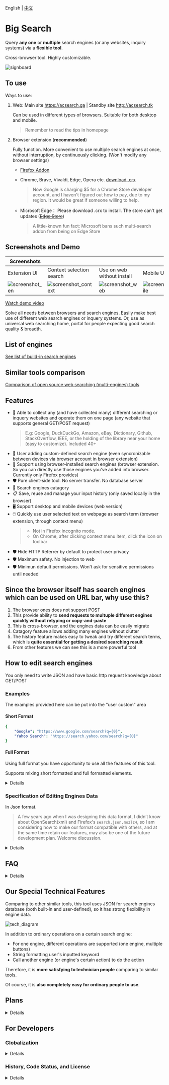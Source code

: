 English | [中文](https://github.com/garywill/bigSearch/blob/master/src/README_zh.md)

# Big Search

Query **any one** or **multiple** search engines (or any websites, inquiry systems) via a **flexible tool**.

Cross-browser tool. Highly customizable.

![signboard](https://gitlab.com/garywill/bigSearch/-/raw/screenshot/signboard.png)

## To use

Ways to use:

1. Web: Main site https://acsearch.ga | Standby site http://acsearch.tk

   Can be used in different types of browsers. Suitable for both desktop and mobile.
   
   > Remember to read the tips in homepage

2. Browser extension (**recommended**)

   Fully function. More convenient to use multiple search engines at once, without interruption, by continuously clicking. (Won't modify any browser settings)
   
   - [Firefox Addon](https://addons.mozilla.org/firefox/addon/big-search/) 
   
   - Chrome, Brave, Vivaldi, Edge, Opera etc. [download .crx](https://gitlab.com/garywill/releaseapps-dl/-/tree/main)
     
     > Now Google is charging $5 for a Chrome Store developer account, and I haven't figured out how to pay, due to my region. It would be great if someone willing to help.
   
   - Microsoft Edge： Please download .crx to install. The store can't get updates (~~[Edge Store](https://microsoftedge.microsoft.com/addons/detail/big-search/pdmlapcmibobkkchijgfeongemmepkbc)~~)
     
     > A little-known fun fact: Microsoft bans such multi-search addon from being on Edge Store

## Screenshots and Demo

| Screenshots                                                                     |                                                                                           |                                                                                   |                                                                                         |
| ------------------------------------------------------------------------------- | ----------------------------------------------------------------------------------------- | --------------------------------------------------------------------------------- | --------------------------------------------------------------------------------------- |
| Extension UI                                                                    | Context selection search                                                                  | Use on web without install                                                        | Mobile UI (web)                                                                         |
| ![screenshot_en](https://gitlab.com/garywill/bigSearch/-/raw/screenshot/en.png) | ![screenshot_context](https://gitlab.com/garywill/bigSearch/-/raw/screenshot/context.png) | ![screenshot_web](https://gitlab.com/garywill/bigSearch/-/raw/screenshot/web.png) | ![screenshot_mobile](https://gitlab.com/garywill/bigSearch/-/raw/screenshot/mobile.png) |

[Watch demo video](https://www.youtube.com/watch?v=hn5BkviAyvQ)

Solve all needs between browsers and search engines. Easily make best use of different web search engines or inquery systems. Or, use as universal web searching home, portal for people expecting good search quality & breadth.

## List of engines

[See list of build-in search engines](https://github.com/garywill/bigSearch/blob/list/list.md#list-of-build-in-search-engines-in-big-search)

## Similar tools comparison

[Comparison of open source web searching (multi-engines) tools](https://github.com/garywill/bigSearch/blob/list/list.md)

## Features

- 🔎 Able to collect any (and have collected many) different searching or inquery websites and operate them on one page (any website that supports general GET/POST request)
  > E.g: Google, DuckDuckGo, Amazon, eBay, Dictionary, Github, StackOverflow, IEEE, or the holding of the library near your home (easy to customize). Included 40+
- 🔎 User adding custom-defined search engine (even syncronizable between devices via browser account in browser extension)
- 🔎 Support using browser-installed search engines (browser extension. So you can directly use those engines you've added into browser. Currently only Firefox provides)
- 🛡️ Pure client-side tool. No server transfer. No database server
- 📁 Search engines catagory
- 📋 Save, reuse and manage your input history (only saved locally in the browser)
- 🖥️ Support desktop and mobile devices (web version)
- 🖱️ Quickly use user selected text on webpage as search term (browser extension, through context menu) 
  > - Not in Firefox incognito mode. 
  > - On Chrome, after clicking context menu item, click the icon on toolbar
- 🛡️ Hide HTTP Referrer by default to protect user privacy
- 🛡️ Maximum safety. No injection to web
- 🛡️ Minimun default permissions. Won't ask for sensitive permissions until needed

## Since the browser itself has search engines which can be used on URL bar, why use this?

1. The browser ones does not support POST
2. This provide ability to **send requests to multuple different engines quickly without retyping or copy-and-paste**
3. This is cross-browser, and the engines data can be easily migrate
4. Catagory feature allows adding many engines without clutter
5. The history feature makes easy to tweak and try different search terms, which is **quite essential for getting a desired searching result**
6. From other features we can see this is a more powerful tool 

## How to edit search engines

You only need to write JSON and have basic http request knowledge about GET/POST

### Examples

The examples provided here can be put into the "user custom" area

#### Short Format

```yaml
{
    "Google": "https://www.google.com/search?q={0}",
    "Yahoo Search": "https://search.yahoo.com/search?q={0}"
}
```

#### Full Format

Using full format you have opportunity to use all the features of this tool.

Supports mixing short formatted and full formatted elements.

<details>

```yaml
{
    "yahoo": {
        "dname": "Yahoo Search",
        "addr": "https://search.yahoo.com",
        "action": "https://search.yahoo.com/search",
        "kw_key": "q"
    },

    "google": {
        "dname": "Google",
        "addr": "https://www.google.com",
        "action": "https://www.google.com/search",
        "kw_key": "q",
        "btns": {
            "search": {
                "label": "Google Search"
            },
            "lucky": {
                "label": "I'm Feeling Lucky",
                "params": [
                    {"key":"btnI", "val": "1"}
                ]
            }
        }
    },

    "label1" : { "lstr": "Computer Software" },
    "flathub": {
        "dname": "Flathub",
        "addr": "https://flathub.org/apps",
        "btns": {
            "search": {
                "label": "Search",
                "full_url": "https://flathub.org/apps/search/{0}"
            }
        }
    },
    
    "label2" : { "lstr": "Mobile App" },
    "itunesapps": {
        "dname": "iTunes Apps (Google)",
        "addr": "https://www.apple.com/itunes/charts/free-apps/",
        "btns": {
            "search_apps": {
                "label": "Search Apps",
                "use_other_engine": {
                    "engine": "google",
                    "btn": "search"
                },
                "kw_format": "{0} site:apple.com/*app"
            }
        }
    }
}
```

</details>

### Specification of Editing Engines Data

In Json format.

> A few years ago when I was designing this data format, I didn’t know about OpenSearch(xml) and Firefox's `search.json.mozlz4`, so I am considering how to make our format compatible with others, and at the same time retain our features, may also be one of the future development plan. Welcome discussion.

<details>

```yaml
// # Some key/value ​​in the button can override the key/value in the engine name
{
    "engine_name": {
        "dname": "Engine display name",
        "addr": "Homepage URL",
        "tip": "Engine tip text", // # optional
        "action": "default action url",
        // # For example, https://search-engine.com/search?q=input_content,
        // # The action is https://search-engine.com/search
        "kw_key": "The key name of the keyword in the query string", // # In above example, it is q
        "allow_referer": false, // # false(default)/true optional
        "method": "get/post", // # The default is get
        "charset": "UTF-8/gb2312/gb18030/big5/iso-xxxx....", // # default UTF-8
        "kw_replace": [[" ", "-"]], // # Optional, characters that need to be replaced in the search term. In this example, replace spaces with '-'
        "kw_format": "formatted string with {0}", // # optional. {0} is like %s

        "btns": { // # If there is no such item, a "search" button is displayed, and clicking the button will do the default action
            "Button name": {
            "label": "Button display text",
            "btn_tip": "Tip text",
            "params":[ // # Optional, the key/value other than the keyword in the query string required for this operation
                {"key": "key", "val": "value"},
                // # For example, https://search-engine.com/search?q=input_content&option=searchall
                // # so {key: "option", val: "searchall"},
            ],
            "full_url": "http://www.example.com/search/{0}", // # optional, the entire url using get method
            "use_other_engine": {"engine": "engine name", "btn": "button name" }, // # optional, use another engine to do an action
            },
        }

    },
    ......
};
```

> We encourage user to submit their customized search engines data to us after they use JSON customing. Search engines data is AGPL licensed FLOSS.

> If you want some search engines to be included by us, add/submit it to `enginesdata.js`, it is the core data of Big Search.

</details>

## FAQ

<details>

**Q: When I use the BigSearch Homepage to search, will the inputted content be collected?**

A: No, we do not collect any user input. The entered content is sent directly to the corresponding search engine you choose. No transfer

**Q: Where is my search history stored?**

A: Only stored in the browser localStorage

**Q：You have web version and browser extension version. So, is the browser extension able to "function offline"?**

A: Yes the browser extension is able to "function offline". Code like JS is in browser extension locally.

</details>

## Our Special Technical Features

Comparing to other similar tools, this tool uses JSON for search engines database (both built-in and user-defined), so it has strong flexibility in engine data.

![tech_diagram](https://gitlab.com/garywill/bigSearch/-/raw/screenshot/tech.png)

In addition to ordinary operations on a certain search engine:

- For one engine, different operations are supported (one engine, multiple buttons)
- String formatting user's inputted keyword
- Call another engine (or engine's certain action) to do the action

Therefore, it is **more satisfying to technician people** comparing to similar tools. 

Of course, it is **also completely easy for ordinary people to use**. 

## Plans

<details>

- Add non-search navigation feature
- Be compatible with OpenSearch
- Figure out Ajax based searching (browser extension)
- Be able to be used by CLI in terminal

</details>

## For Developers

### Globalization

<details>

Because there are currently only 2 languages, no framework used yet, only a simple function to implement multi-language. 

For strings that you want it to be multi-language (it's okay to leave it English only, also), use JS function `i18n()`, whose input parameters can be:

- An array of strings (for only Chinese and English 2 languages). `[0]` is Chinese, `[1]` is English
- An Object like `{zh: "This is Chinese, en: "This is English", fr: "This is French"}`

It will return a string of the corresponding language

If you want to add a search engine that only targets users in a certain language, you can use `visible_lang` to make it visible only to a certain language.

</details>

### History, Code Status, and License

<details>

A part of the code of this tool can be traced back to around 2008. Published to be usable to the public on Internet in 2015. Not until early 2020s, I found webExtension and JS standarized, so made this tool a browser extension. （Yes it's developed slowly and gently. Not full-time)

The core part's code has been ever refactored. Although some UI code is not enough to call awesome, **this tool has always been very useful.** Please be generous giving a star 🌟 if you like it.

Have given the engines data `enginesdata.js` AGPL FLOSS license (so welcome adding data 💚. Or, if you know any license properer for this data 🤝). Feel free to discuss (open an issue) if want FLOSS license for this whole project 🧡.

[Change log](https://addons.mozilla.org/firefox/addon/big-search/versions/) 

</details>
